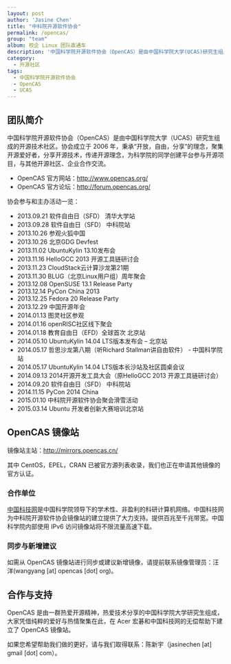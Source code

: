 ```yaml
---
layout: post
author: 'Jasine Chen'
title: "中科院开源软件协会"
permalink: /opencas/
group: "team"
album: 校企 Linux 团队直通车
description: '中国科学院开源软件协会（OpenCAS）是由中国科学院大学(UCAS)研究生组成的开源技术社区。协会成立于 2006 年，秉承“开放，自由，分享”>的理念，聚集开源爱好者，分享开源技术，传递开源理念，为科学院的同学创建平台参与开源项目，与其他开源社区、企业合作交流。'
category:
  - 开源社区
tags:
  - 中国科学院开源软件协会
  - OpenCAS
  - UCAS
---
```


## 团队简介

中国科学院开源软件协会（OpenCAS）是由中国科学院大学（UCAS）研究生组成的开源技术社区。协会成立于 2006 年，秉承“开放，自由，分享”的理念，聚集开源爱好者，分享开源技术，传递开源理念，为科学院的同学创建平台参与开源项目，与其他开源社区、企业合作交流。

* OpenCAS 官方网站：<http://www.opencas.org/>
* OpenCAS 官方论坛：<http://forum.opencas.org/>

协会参与和主办活动一览：

* 2013.09.21 软件自由日（SFD） 清华大学站
* 2013.09.28 软件自由日（SFD） 中科院站
* 2013.10.26 参观火狐中国
* 2013.10.26 北京GDG Devfest
* 2013.11.02 UbuntuKylin 13.10发布会
* 2013.11.16 HelloGCC 2013 开源工具链研讨会
* 2013.11.23 CloudStack云计算沙龙第21期
* 2013.11.30 BLUG（北京Linux用户组）周年聚会
* 2013.12.08 OpenSUSE 13.1 Release Party
* 2013.12.14 PyCon China 2013
* 2013.12.25 Fedora 20 Release Party
* 2013.12.29 中国开源年会
* 2014.01.13 图灵社区参观
* 2014.01.16 openRISC社区线下聚会
* 2014.01.18 教育自由日（EFD）全球首次 北京站
* 2014.05.10 UbuntuKylin 14.04 LTS版本发布会 – 北京站
* 2014.05.17 哲思沙龙第八期（听Richard Stallman讲自由软件） - 中国科学院站
* 2014.05.17 UbuntuKylin 14.04 LTS版本长沙站及社区圆桌会议
* 2014.09.13 2014开源开发工具大会（原HelloGCC 2013 开源工具链研讨会）
* 2014.09.20 软件自由日（SFD） 中科院站
* 2014.11.15 PyCon 2014 China
* 2015.01.10 中科院开源软件协会聚会滑雪活动
* 2015.03.14 Ubuntu 开发者创新大赛培训北京站


## OpenCAS 镜像站

镜像站主站：<http://mirrors.opencas.cn/>

其中 CentOS，EPEL，CRAN 已被官方源列表收录，我们也正在申请其他镜像的官方认证。

### 合作单位

[中国科技网](http://www.cstnet.cn)是中国科学院领导下的学术性、非盈利的科研计算机网络。中国科技网为中科院开源软件协会镜像站的建立提供了大力支持。提供百兆至千兆带宽。中国科学院内部使用 IPv6 访问镜像站将不限流量高速下载。

### 同步与新增建议

如需从 OpenCAS 镜像站进行同步或建议新增镜像，请提前联系镜像管理员：汪洋(wangyang [at] opencas [dot] org)。

## 合作与支持

OpenCAS 是由一群热爱开源精神，热爱技术分享的中国科学院大学研究生组成，大家凭借纯粹的爱好与热情聚集在此，在 Acer 宏碁和中国科技网的无偿帮助下建立了 OpenCAS 镜像站。

如果您希望帮助我们做的更好，请与我们取得联系：陈新宇（jasinechen [at] gmail [dot] com）。
